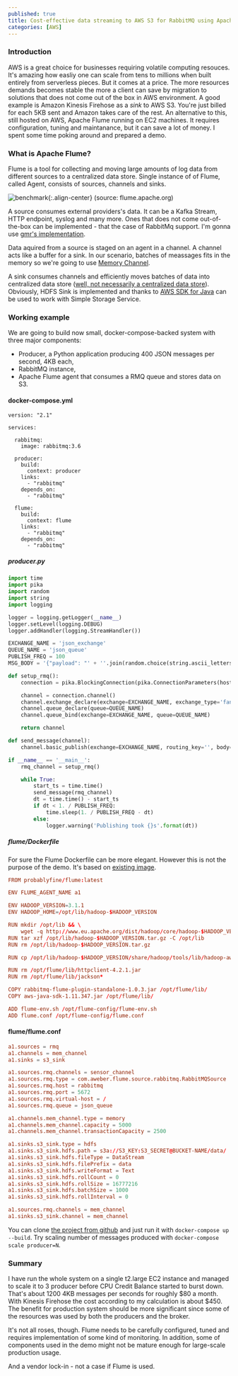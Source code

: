 ```yaml
---
published: true
title: Cost-effective data streaming to AWS S3 for RabbitMQ using Apache Flume
categories: [AWS]
---
```


### Introduction
AWS is a great choice for businesses requiring volatile computing resouces. It's amazing how easliy one can scale from tens to millions when built entirely from serverless pieces. But it comes at a price. The more resources demands becomes stable the more a client can save by migration to solutions that does not come out of the box in AWS environment. A good example is Amazon Kinesis Firehose as a *sink* to AWS S3. You're just billed for each 5KB sent and Amazon takes care of the rest. An alternative to this, still hosted on AWS, Apache Flume running on EC2 machines. It requires configuration, tuning and maintanance, but it can save a lot of money. I spent some time poking around and prepared a demo.

### What is Apache Flume?
Flume is a tool for collecting and moving large amounts of log data from different sources to a centralized data store. Single instance of of Flume, called Agent, consists of sources, channels and sinks. 

![benchmark](https://flume.apache.org/_images/UserGuide_image00.png){:.align-center}
(source: flume.apache.org)

A source consumes external providers's data. It can be a Kafka Stream, HTTP endpoint, syslog and many more. Ones that does not come out-of-the-box can be implemented - that the case of RabbitMq support. I'm gonna use [gmr's implementation](https://github.com/gmr/rabbitmq-flume-plugin).

Data aquired from a source is staged on an agent in a channel. A channel acts like a buffer for a sink. In our scenario, batches of meassages fits in the memory so we're going to use [Memory Channel](https://flume.apache.org/FlumeUserGuide.html#memory-channel).

A sink consumes channels and efficiently moves batches of data into centralized data store ([well, not necessarily a centralized data store](https://flume.apache.org/FlumeUserGuide.html#irc-sink)). Obviously, HDFS Sink is implemented and thanks to [AWS SDK for Java](https://aws.amazon.com/sdk-for-java/) can be used to work with Simple Storage Service. 

### Working example
We are going to build now small, docker-compose-backed system with three major components: 
- Producer, a Python application producing 400 JSON messages per second, 4KB each, 
- RabbitMQ instance, 
- Apache Flume agent that consumes a RMQ queue and stores data on S3.

#### docker-compose.yml
```docker
version: "2.1"

services:

  rabbitmq:
    image: rabbitmq:3.6

  producer:
    build:
      context: producer
    links:
      - "rabbitmq"
    depends_on:
      - "rabbitmq"

  flume:
    build:
      context: flume
    links:
      - "rabbitmq"
    depends_on:
      - "rabbitmq"
```

##### producer.py
```python
import time
import pika
import random
import string
import logging

logger = logging.getLogger(__name__)
logger.setLevel(logging.DEBUG)
logger.addHandler(logging.StreamHandler())

EXCHANGE_NAME = 'json_exchange'
QUEUE_NAME = 'json_queue'
PUBLISH_FREQ = 100
MSG_BODY = '{"payload": "' + ''.join(random.choice(string.ascii_letters) for _ in range(4096)) + '"}'

def setup_rmq():
    connection = pika.BlockingConnection(pika.ConnectionParameters(host='rabbitmq'))

    channel = connection.channel()
    channel.exchange_declare(exchange=EXCHANGE_NAME, exchange_type='fanout')
    channel.queue_declare(queue=QUEUE_NAME)
    channel.queue_bind(exchange=EXCHANGE_NAME, queue=QUEUE_NAME)

    return channel

def send_message(channel):
    channel.basic_publish(exchange=EXCHANGE_NAME, routing_key='', body=MSG_BODY)

if __name__ == '__main__':
    rmq_channel = setup_rmq()

    while True:
        start_ts = time.time()
        send_message(rmq_channel)
        dt = time.time() - start_ts
        if dt < 1. / PUBLISH_FREQ:
            time.sleep(1. / PUBLISH_FREQ - dt)
        else:
            logger.warning('Publishing took {}s'.format(dt))
```

##### flume/Dockerfile
For sure the Flume Dockerfile can be more elegant. However this is not the purpose of the demo. It's based on [existing image](https://hub.docker.com/r/probablyfine/flume/). 
```conf
FROM probablyfine/flume:latest

ENV FLUME_AGENT_NAME a1

ENV HADOOP_VERSION=3.1.1
ENV HADOOP_HOME=/opt/lib/hadoop-$HADOOP_VERSION

RUN mkdir /opt/lib && \
    wget -q http://www.eu.apache.org/dist/hadoop/core/hadoop-$HADOOP_VERSION/hadoop-$HADOOP_VERSION.tar.gz -O /opt/lib/hadoop-$HADOOP_VERSION.tar.gz
RUN tar xzf /opt/lib/hadoop-$HADOOP_VERSION.tar.gz -C /opt/lib
RUN rm /opt/lib/hadoop-$HADOOP_VERSION.tar.gz

RUN cp /opt/lib/hadoop-$HADOOP_VERSION/share/hadoop/tools/lib/hadoop-aws-$HADOOP_VERSION.jar /opt/flume/lib/

RUN rm /opt/flume/lib/httpclient-4.2.1.jar
RUN rm /opt/flume/lib/jackson*

COPY rabbitmq-flume-plugin-standalone-1.0.3.jar /opt/flume/lib/
COPY aws-java-sdk-1.11.347.jar /opt/flume/lib/

ADD flume-env.sh /opt/flume-config/flume-env.sh
ADD flume.conf /opt/flume-config/flume.conf
```

#### flume/flume.conf
```conf
a1.sources = rmq
a1.channels = mem_channel
a1.sinks = s3_sink

a1.sources.rmq.channels = sensor_channel
a1.sources.rmq.type = com.aweber.flume.source.rabbitmq.RabbitMQSource
a1.sources.rmq.host = rabbitmq
a1.sources.rmq.port = 5672
a1.sources.rmq.virtual-host = /
a1.sources.rmq.queue = json_queue

a1.channels.mem_channel.type = memory
a1.channels.mem_channel.capacity = 5000
a1.channels.mem_channel.transactionCapacity = 2500

a1.sinks.s3_sink.type = hdfs
a1.sinks.s3_sink.hdfs.path = s3a://S3_KEY:S3_SECRET@BUCKET-NAME/data/
a1.sinks.s3_sink.hdfs.fileType = DataStream
a1.sinks.s3_sink.hdfs.filePrefix = data
a1.sinks.s3_sink.hdfs.writeFormat = Text
a1.sinks.s3_sink.hdfs.rollCount = 0
a1.sinks.s3_sink.hdfs.rollSize = 16777216
a1.sinks.s3_sink.hdfs.batchSize = 1000
a1.sinks.s3_sink.hdfs.rollInterval = 0

a1.sources.rmq.channels = mem_channel
a1.sinks.s3_sink.channel = mem_channel
```

You can clone [the project from github](https://github.com/michaldul/flume_s3_demo) and just run it with `docker-compose up --build`. Try scaling number of messages produced with `docker-compose scale producer=N`.

### Summary
I have run the whole system on a single t2.large EC2 instance and managed to scale it to 3 producer before CPU Credit Balance started to burst down. That's about 1200 4KB messages per seconds for roughly $80 a month. With Kinesis Firehose the cost according to my calculation is about $450. The benefit for production system should be more significant since some of the resources was used by both the producers and the broker.

It's not all roses, though. Flume needs to be carefully configured, tuned and requires implementation of some kind of monitoring. In addition, some of components used in the demo might not be mature enough for large-scale production usage. 

And a vendor lock-in - not a case if Flume is used.


